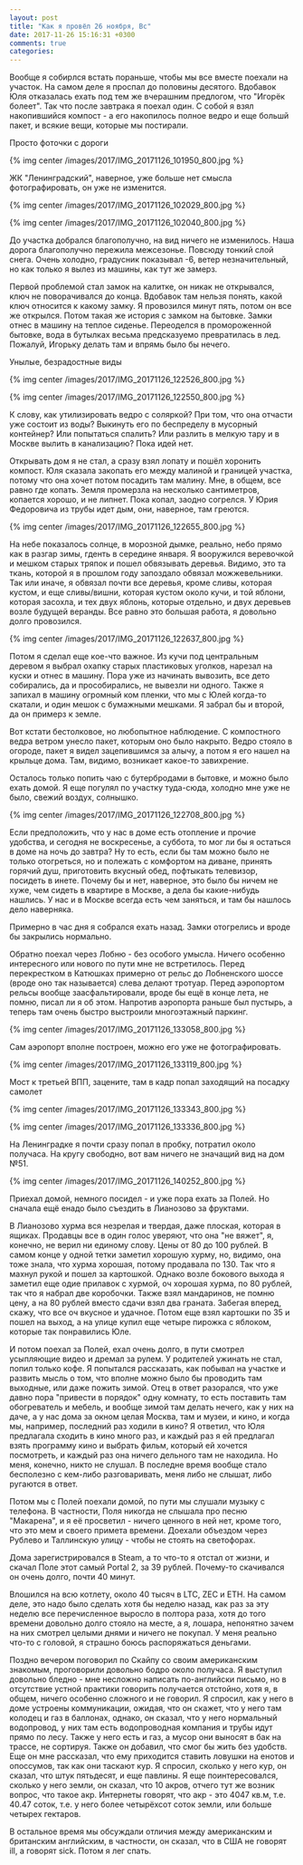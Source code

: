 ```yaml
---
layout: post
title: "Как я провёл 26 ноября, Вс"
date: 2017-11-26 15:16:31 +0300
comments: true
categories: 
---
```

Вообще я собирлся встать пораньше, чтобы мы все вместе поехали на участок. На самом деле я проспал до половины десятого. Вдобавок Юля отказалась ехать под тем же вчерашним предлогом, что "Игорёк болеет". Так что после завтрака я поехал один. С собой я взял накопившийся компост - а его накопилось полное ведро и еще большй пакет, и всякие вещи, которые мы постирали.

Просто фоточки с дороги

{% img center /images/2017/IMG_20171126_101950_800.jpg %}

ЖК "Ленинградский", наверное, уже больше нет смысла фотографировать, он уже не изменится.

{% img center /images/2017/IMG_20171126_102029_800.jpg %}

{% img center /images/2017/IMG_20171126_102040_800.jpg %}

До участка добрался благополучно, на вид ничего не изменилось. Наша дорога благополучно пережила межсезонье. Повсюду тонкий слой снега. Очень холодно, градусник показывал -6, ветер незначительный, но как только я вылез из машины, как тут же замерз. 

Первой проблемой стал замок на калитке, он никак не открывался, ключ не поворачивался до конца. Вдобавок там нельзя понять, какой ключ относится к какому замку. Я провозился минут пять, потом он все же открылся. Потом такая же история с замком на бытовке. Замки отнес в машину на теплое сиденье. Переоделся в промороженной бытовке, вода в бутылках весьма предсказуемо превратилась в лед. Пожалуй, Игорьку делать там и впрямь было бы нечего.

Унылые, безрадостные виды

{% img center /images/2017/IMG_20171126_122526_800.jpg %}


{% img center /images/2017/IMG_20171126_122550_800.jpg %}

К слову, как утилизировать ведро с соляркой? При том, что она отчасти уже состоит из воды? Выкинуть его по беспределу в мусорный контейнер? Или попытаться спалить? Или разлить в мелкую тару и в Москве вылить в канализацию? Пока идей нет.

Открывать дом я не стал, а сразу взял лопату и пошёл хоронить компост. Юля сказала закопать его между малиной и границей участка, потому что она хочет потом посадить там малину. Мне, в общем, все равно где копать. Земля промерзла на несколько сантиметров, копается хорошо, и не липнет. Пока копал, заодно согрелся. У Юрия Федоровича из трубы идет дым, они, наверное, там греются.

{% img center /images/2017/IMG_20171126_122655_800.jpg %}

На небе показалось солнце, в морозной дымке, реально, небо прямо как в разгар зимы, гденть в середине января. Я вооружился веревочкой и мешком старых тряпок и пошел обвязывать деревья. Видимо, это та ткань, которой я в прошлом году запоздало обвязал можжевельники. Так или иначе, я обвязал почти все деревья, кроме сливы, которая кустом, и еще сливы/вишни, которая кустом около кучи, и той яблони, которая засохла, и тех двух яблонь, которые отдельно, и двух деревьев возле будущей веранды. Все равно это большая работа, я довольно долго провозился.

{% img center /images/2017/IMG_20171126_122637_800.jpg %}

Потом я сделал еще кое-что важное. Из кучи под центральным деревом я выбрал охапку старых пластиковых уголков, нарезал на куски и отнес в машину. Пора уже из начинать вывозить, все дето собирались, да и прособирались, не вывезли ни одного. Также я запихал в машину огромный ком пленки, что мы с Юлей когда-то скатали, и один мешок с бумажными мешками. Я забрал бы и второй, да он примерз к земле.

Вот кстати бестолковое, но любопытное наблюдение. С компостного ведра ветром унесло пакет, которым оно было накрыто. Ведро стояло в огороде, пакет я видел зацепившимся за алычу, а потом я его нашел на крыльце дома. Там, видимо, возникает какое-то завихрение.

Осталось только попить чаю с бутербродами в бытовке, и можно было ехать домой. Я еще погулял по участку туда-сюда, холодно мне уже не было, свежий воздух, солнышко.

{% img center /images/2017/IMG_20171126_122708_800.jpg %}

Если предположить, что у нас в доме есть отопление и прочие удобства, и сегодня не воскресенье, а суббота, то мог ли бы я остаться в доме на ночь до завтра? Ну то есть, если бы там можно было не только отогреться, но и полежать с комфортом на диване, принять горячий душ, приготовить вкусный обед, пофтыкать телевизор, посидеть в инете. Почему бы и нет, наверное, это было бы ничем не хуже, чем сидеть в квартире в Москве, а дела бы какие-нибудь нашлись. У нас и в Москве всегда есть чем заняться, и там бы нашлось дело наверняка. 

Примерно в час дня я собрался ехать назад. Замки отогрелись и вроде бы закрылись нормально. 

Обратно поехал через Лобню - без особого умысла. Ничего особенно интересного или нового по пути мне не встретилось. Перед перекрестком в Катюшках примерно от рельс до Лобненского шоссе (вроде оно так называется) слева делают тротуар. Перед аэропортом рельсы вообще заасфальтировали, вроде бы ещё в конце лета, не помню, писал ли я об этом. Напротив аэропорта раньше был пустырь, а теперь там очень быстро выстроили многоэтажный паркинг. 

{% img center /images/2017/IMG_20171126_133058_800.jpg %}

Сам аэропорт вполне построен, можно его уже не фотографировать.

{% img center /images/2017/IMG_20171126_133119_800.jpg %}

Мост к третьей ВПП, зацените, там в кадр попал заходящий на посадку самолет

{% img center /images/2017/IMG_20171126_133343_800.jpg %}

{% img center /images/2017/IMG_20171126_133336_800.jpg %}

На Ленинградке я почти сразу попал в пробку, потратил около получаса. На кругу свободно, вот вам ничего не значащий вид на дом №51.

{% img center /images/2017/IMG_20171126_140252_800.jpg %}

Приехал домой, немного посидел - и уже пора ехать за Полей. Но сначала ещё енадо было съездить в Лианозово за фруктами.

В Лианозово хурма вся незрелая и твердая, даже плоская, которая в ящиках. Продавцы все в один голос уверяют, что она "не вяжет", я, конечно, не верил ни единому слову. Цены от 80 до 100 рублей. В самом конце у одной тетки заметил хорошую хурму, но, видимо, она тоже знала, что хурма хорошая, потому продавала по 130. Так что я махнул рукой и пошел за картошкой. Однако возле бокового выхода я заметил еще одие прилавок с хурмой, оч хорошая хурма, по 80 рублей, так что я набрал две коробочки. Также взял мандаринов, не помню цену, а на 80 рублей вместо сдачи взял два граната. Забегая вперед, скажу, что все оч вкусное и удачное. Потом еще взял картошки по 35 и пошел на выход, а на улице купил еще четыре пирожка с яблоком, которые так понравились Юле.

И потом поехал за Полей, ехал очень долго, в пути смотрел усыпляющие видео и дремал за рулем. У родителей ужинать не стал, попил только кофе. Я попытался рассказать, как побывал на участке и развить мысль о том, что вполне можно было бы проводить там выходные, или даже пожить зимой. Отец в ответ разорался, что уже давно пора "привести в порядок" одну комнату, то есть поставить там обогреватель и мебель, и вообще зимой там делать нечего, как у них на даче, а у нас дома за окном целая Москва, там и музеи, и кино, и когда мы, например, последний раз ходили в кино? Я ответил, что Юля предлагала сходить в кино много раз, и каждый раз я ей предлагал взять программу кино и выбрать фильм, который ей хочется посмотреть, и каждый раз она ничего дельного там не находила. Но меня, конечно, никто не слушал. В последне время вообще стало бесполезно с кем-либо разговаривать, меня либо не слышат, либо ругаются в ответ.

Потом мы с Полей поехали домой, по пути мы слушали музыку с телефона. В частности, Поля никогда не слышала про песню "Макарена", и я её просветил - ничего ценного в ней нет, кроме того, что это мем и своего примета времени. Доехали объездом через Рублево и Таллинскую улицу - чтобы не стоять на светофорах. 

Дома зарегистрировался в Steam, а то что-то я отстал от жизни, и скачал Поле этот самый Portal 2, за 39 рублей. Почему-то скачивался он очень долго, почти 40 минут.

Влошился на всю котлету, около 40 тысяч в LTC, ZEC и ETH. На самом деле, это надо было сделать хотя бы неделю назад, как раз за эту неделю все перечисленное выросло в полтора раза, хотя до того времени довольно долго стояло на месте, а я, лошара, непонятно зачем на них смотрел целыми днями и ничего не покупал. У меня реально что-то с головой, я страшно боюсь распоряжаться деньгами.

Поздно вечером поговорил по Скайпу со своим американским знакомым, проговорили довольно бодро около получаса. Я выступил довольно бледно - мне несложно написать по-английски письмо, но в отсутствие устной практики говорить получается отстойно, хотя я, в общем, ничего особенно сложного и не говорил. Я спросил, как у него в доме устроены коммуникации, ожидая, что он скажет, что у него там колодец и газ в баллонах, однако, он сказал, что у него нормальный водопровод, у них там есть водопроводная компания и трубы идут прямо по лесу. Также у него есть и газ, а мусор они выносят в бак на трассе, не сортируя. Также он добавил, что смог бы жить без удобств. Еще он мне рассказал, что ему приходится ставить ловушки на енотов и опоссумов, так как они таскают кур. Я спросил, сколько у него кур, он сказал, что штук пятьдесят, и еще павлины. Я еще поинтересовался, сколько у него земли, он сказал, что 10 акров, отчего тут же возник вопрос, что такое акр. Интернеты говорят, что акр - это 4047 кв.м, т.е. 40.47 соток, т.е. у него более четырёхсот соток земли, или больше четырех гектаров.

В остальное время мы обсуждали отличия между американским и британским английским, в частности, он сказал, что в США не говорят ill, а говорят sick. Потом я лег спать.  